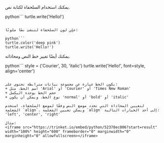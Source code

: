 يمكنك استخدام السلحفاة لكتابة نص. 

python```
turtle.write('Hello!')
```

عيِّن لون السلحفاة لتنشئ نصًا ملونًا:

python```
turtle.color('deep pink')
turtle.write('Hello!')
```

يمكنك أيضًا تغيير خط النص ومحاذاته. 

python```
style = ('Courier', 30, 'italic')
turtle.write('Hello!', font=style, align='center')
```

يكون الخط عبارة عن مجموعة بيانات مترابطة تحتوي على:
+ اسم الخط، مثل 'Arial' أو 'Courier' أو 'Times New Roman'
+ حجم الخط بوحدة البكسل
+ نوع الخط، ويمكن أن يكون 'normal' أو 'bold' أو 'italic'

لتعيين المحاذاة التي تحدد موضع النص وفقًا لموضع السلحفاة، استخدم المَعلمة `align`. ويمكن تعيين المَعلمة `align` إلى أحد الخيارات التالية: 'left', 'center', 'right'

مثال:
<iframe src="https://trinket.io/embed/python/52378ec006?start=result" width="100%" height="600" frameborder="0" marginwidth="0" marginheight="0" allowfullscreen></iframe>
